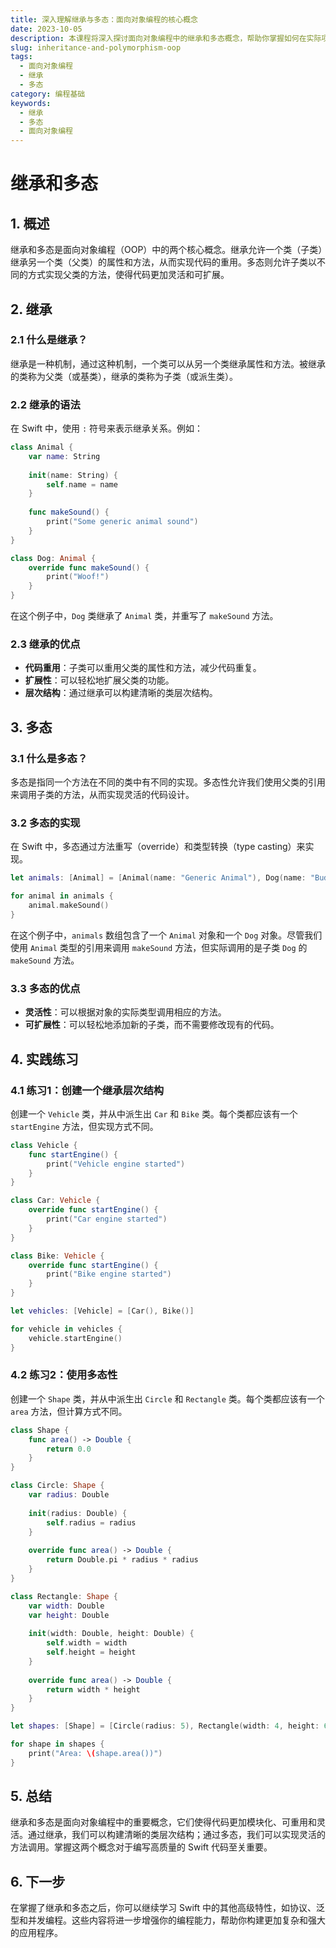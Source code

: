 ```yaml
---
title: 深入理解继承与多态：面向对象编程的核心概念
date: 2023-10-05
description: 本课程将深入探讨面向对象编程中的继承和多态概念，帮助你掌握如何在实际项目中有效应用这些核心技术。
slug: inheritance-and-polymorphism-oop
tags:
  - 面向对象编程
  - 继承
  - 多态
category: 编程基础
keywords:
  - 继承
  - 多态
  - 面向对象编程
---
```


# 继承和多态

## 1. 概述

继承和多态是面向对象编程（OOP）中的两个核心概念。继承允许一个类（子类）继承另一个类（父类）的属性和方法，从而实现代码的重用。多态则允许子类以不同的方式实现父类的方法，使得代码更加灵活和可扩展。

## 2. 继承

### 2.1 什么是继承？

继承是一种机制，通过这种机制，一个类可以从另一个类继承属性和方法。被继承的类称为父类（或基类），继承的类称为子类（或派生类）。

### 2.2 继承的语法

在 Swift 中，使用 `:` 符号来表示继承关系。例如：

```swift
class Animal {
    var name: String
    
    init(name: String) {
        self.name = name
    }
    
    func makeSound() {
        print("Some generic animal sound")
    }
}

class Dog: Animal {
    override func makeSound() {
        print("Woof!")
    }
}
```

在这个例子中，`Dog` 类继承了 `Animal` 类，并重写了 `makeSound` 方法。

### 2.3 继承的优点

- **代码重用**：子类可以重用父类的属性和方法，减少代码重复。
- **扩展性**：可以轻松地扩展父类的功能。
- **层次结构**：通过继承可以构建清晰的类层次结构。

## 3. 多态

### 3.1 什么是多态？

多态是指同一个方法在不同的类中有不同的实现。多态性允许我们使用父类的引用来调用子类的方法，从而实现灵活的代码设计。

### 3.2 多态的实现

在 Swift 中，多态通过方法重写（override）和类型转换（type casting）来实现。

```swift
let animals: [Animal] = [Animal(name: "Generic Animal"), Dog(name: "Buddy")]

for animal in animals {
    animal.makeSound()
}
```

在这个例子中，`animals` 数组包含了一个 `Animal` 对象和一个 `Dog` 对象。尽管我们使用 `Animal` 类型的引用来调用 `makeSound` 方法，但实际调用的是子类 `Dog` 的 `makeSound` 方法。

### 3.3 多态的优点

- **灵活性**：可以根据对象的实际类型调用相应的方法。
- **可扩展性**：可以轻松地添加新的子类，而不需要修改现有的代码。

## 4. 实践练习

### 4.1 练习1：创建一个继承层次结构

创建一个 `Vehicle` 类，并从中派生出 `Car` 和 `Bike` 类。每个类都应该有一个 `startEngine` 方法，但实现方式不同。

```swift
class Vehicle {
    func startEngine() {
        print("Vehicle engine started")
    }
}

class Car: Vehicle {
    override func startEngine() {
        print("Car engine started")
    }
}

class Bike: Vehicle {
    override func startEngine() {
        print("Bike engine started")
    }
}

let vehicles: [Vehicle] = [Car(), Bike()]

for vehicle in vehicles {
    vehicle.startEngine()
}
```

### 4.2 练习2：使用多态性

创建一个 `Shape` 类，并从中派生出 `Circle` 和 `Rectangle` 类。每个类都应该有一个 `area` 方法，但计算方式不同。

```swift
class Shape {
    func area() -> Double {
        return 0.0
    }
}

class Circle: Shape {
    var radius: Double
    
    init(radius: Double) {
        self.radius = radius
    }
    
    override func area() -> Double {
        return Double.pi * radius * radius
    }
}

class Rectangle: Shape {
    var width: Double
    var height: Double
    
    init(width: Double, height: Double) {
        self.width = width
        self.height = height
    }
    
    override func area() -> Double {
        return width * height
    }
}

let shapes: [Shape] = [Circle(radius: 5), Rectangle(width: 4, height: 6)]

for shape in shapes {
    print("Area: \(shape.area())")
}
```

## 5. 总结

继承和多态是面向对象编程中的重要概念，它们使得代码更加模块化、可重用和灵活。通过继承，我们可以构建清晰的类层次结构；通过多态，我们可以实现灵活的方法调用。掌握这两个概念对于编写高质量的 Swift 代码至关重要。

## 6. 下一步

在掌握了继承和多态之后，你可以继续学习 Swift 中的其他高级特性，如协议、泛型和并发编程。这些内容将进一步增强你的编程能力，帮助你构建更加复杂和强大的应用程序。